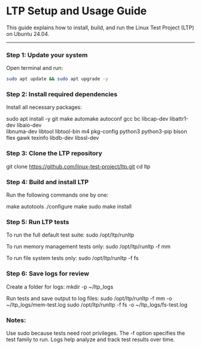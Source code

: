 # LTP Setup and Usage Guide

This guide explains how to install, build, and run the Linux Test Project (LTP) on Ubuntu 24.04.

---

### Step 1: Update your system

Open terminal and run:
```bash
sudo apt update && sudo apt upgrade -y
```
### Step 2: Install required dependencies

Install all necessary packages:

sudo apt install -y git make automake autoconf gcc bc libcap-dev libattr1-dev libaio-dev \
libnuma-dev libtool libtool-bin m4 pkg-config python3 python3-pip bison flex gawk texinfo libdb-dev libssl-dev

### Step 3: Clone the LTP repository
git clone https://github.com/linux-test-project/ltp.git
cd ltp

### Step 4: Build and install LTP

Run the following commands one by one:

make autotools
./configure
make
sudo make install

### Step 5: Run LTP tests

To run the full default test suite:
sudo /opt/ltp/runltp

To run memory management tests only:
sudo /opt/ltp/runltp -f mm

To run file system tests only:
sudo /opt/ltp/runltp -f fs

### Step 6: Save logs for review

Create a folder for logs:
mkdir -p ~/ltp_logs

Run tests and save output to log files:
sudo /opt/ltp/runltp -f mm -o ~/ltp_logs/mem-test.log
sudo /opt/ltp/runltp -f fs -o ~/ltp_logs/fs-test.log

### Notes:
Use sudo because tests need root privileges.
The -f option specifies the test family to run.
Logs help analyze and track test results over time.

